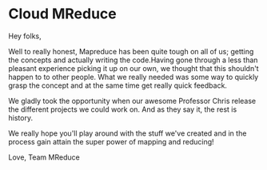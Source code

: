 Cloud MReduce
=======

Hey folks,

Well to really honest, Mapreduce has been quite tough on all of us; getting the concepts and actually writing the 
code.Having gone through a less than pleasant experience picking it up on our own, we thought that this shouldn't 
happen to to other people. What we really needed was some way to quickly grasp the concept and at the same time get 
really quick feedback.

We gladly took the opportunity when our awesome Professor Chris release the different projects we could work on. 
And as they say it, the rest is history.

We really hope you'll play around with the stuff we've created and in the process gain attain the super power
of mapping and reducing!

Love,
Team MReduce
